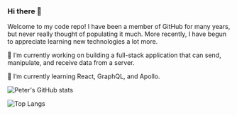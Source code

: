 ### Hi there 👋

Welcome to my code repo! I have been a member of GitHub for many years, but never really thought of populating it much. More recently, I have begun to appreciate learning new technologies a lot more.

🔭 I’m currently working on building a full-stack application that can send, manipulate, and receive data from a server.

🌱 I’m currently learning React, GraphQL, and Apollo.

![Peter's GitHub stats](https://github-readme-stats.vercel.app/api?username=narnian12&show_icons=true&theme=tokyonight&hide=stars,prs,contribs)

![Top Langs](https://github-readme-stats.vercel.app/api/top-langs/?username=narnian12&layout=compact&theme=tokyonight&exclude_repo=CKJM_DI,DEPRECATED_mothur-rmarkdown-automation)


<!--
**Narnian12/narnian12** is a ✨ _special_ ✨ repository because its `README.md` (this file) appears on your GitHub profile.

Here are some ideas to get you started:

- 🔭 I’m currently working on ...
- 🌱 I’m currently learning ...
- 👯 I’m looking to collaborate on ...
- 🤔 I’m looking for help with ...
- 💬 Ask me about ...
- 📫 How to reach me: ...
- 😄 Pronouns: ...
- ⚡ Fun fact: ...
-->
